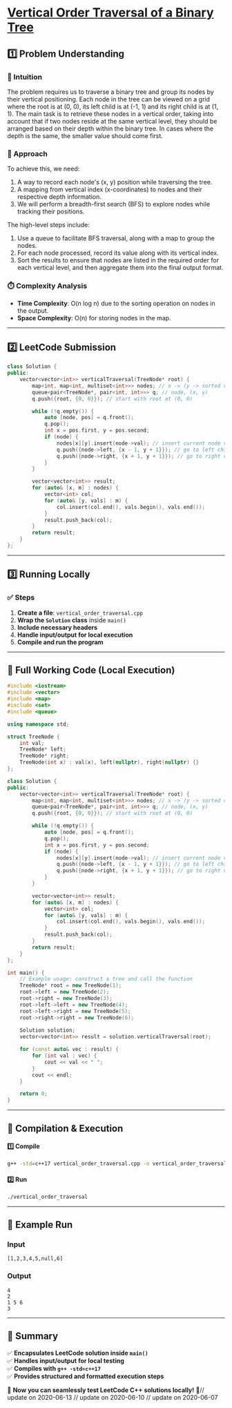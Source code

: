 # **[Vertical Order Traversal of a Binary Tree](https://leetcode.com/problems/vertical-order-traversal-of-a-binary-tree/description/)**  

## **1️⃣ Problem Understanding**  
### **📌 Intuition**  
The problem requires us to traverse a binary tree and group its nodes by their vertical positioning. Each node in the tree can be viewed on a grid where the root is at (0, 0), its left child is at (-1, 1) and its right child is at (1, 1). The main task is to retrieve these nodes in a vertical order, taking into account that if two nodes reside at the same vertical level, they should be arranged based on their depth within the binary tree. In cases where the depth is the same, the smaller value should come first.

### **🚀 Approach**  
To achieve this, we need:
1. A way to record each node's (x, y) position while traversing the tree.
2. A mapping from vertical index (x-coordinates) to nodes and their respective depth information.
3. We will perform a breadth-first search (BFS) to explore nodes while tracking their positions.

The high-level steps include:
1. Use a queue to facilitate BFS traversal, along with a map to group the nodes.
2. For each node processed, record its value along with its vertical index.
3. Sort the results to ensure that nodes are listed in the required order for each vertical level, and then aggregate them into the final output format.

### **⏱️ Complexity Analysis**  
- **Time Complexity**: O(n log n) due to the sorting operation on nodes in the output.  
- **Space Complexity**: O(n) for storing nodes in the map.  

---  

## **2️⃣ LeetCode Submission**  
```cpp
class Solution {
public:
    vector<vector<int>> verticalTraversal(TreeNode* root) {
        map<int, map<int, multiset<int>>> nodes; // x -> (y -> sorted values)
        queue<pair<TreeNode*, pair<int, int>>> q; // node, (x, y)
        q.push({root, {0, 0}}); // start with root at (0, 0)

        while (!q.empty()) {
            auto [node, pos] = q.front();
            q.pop();
            int x = pos.first, y = pos.second;
            if (node) {
                nodes[x][y].insert(node->val); // insert current node value
                q.push({node->left, {x - 1, y + 1}}); // go to left child
                q.push({node->right, {x + 1, y + 1}}); // go to right child
            }
        }

        vector<vector<int>> result;
        for (auto& [x, m] : nodes) {
            vector<int> col;
            for (auto& [y, vals] : m) {
                col.insert(col.end(), vals.begin(), vals.end());
            }
            result.push_back(col);
        }
        return result;
    }
};  
```  

---  

## **3️⃣ Running Locally**  
### **✅ Steps**  
1. **Create a file**: `vertical_order_traversal.cpp`  
2. **Wrap the `Solution` class** inside `main()`  
3. **Include necessary headers**  
4. **Handle input/output for local execution**  
5. **Compile and run the program**  

---  

## **📝 Full Working Code (Local Execution)**  
```cpp
#include <iostream>
#include <vector>
#include <map>
#include <set>
#include <queue>

using namespace std;

struct TreeNode {
    int val;
    TreeNode* left;
    TreeNode* right;
    TreeNode(int x) : val(x), left(nullptr), right(nullptr) {}
};

class Solution {
public:
    vector<vector<int>> verticalTraversal(TreeNode* root) {
        map<int, map<int, multiset<int>>> nodes; // x -> (y -> sorted values)
        queue<pair<TreeNode*, pair<int, int>>> q; // node, (x, y)
        q.push({root, {0, 0}}); // start with root at (0, 0)

        while (!q.empty()) {
            auto [node, pos] = q.front();
            q.pop();
            int x = pos.first, y = pos.second;
            if (node) {
                nodes[x][y].insert(node->val); // insert current node value
                q.push({node->left, {x - 1, y + 1}}); // go to left child
                q.push({node->right, {x + 1, y + 1}}); // go to right child
            }
        }

        vector<vector<int>> result;
        for (auto& [x, m] : nodes) {
            vector<int> col;
            for (auto& [y, vals] : m) {
                col.insert(col.end(), vals.begin(), vals.end());
            }
            result.push_back(col);
        }
        return result;
    }
};

int main() {
    // Example usage: construct a tree and call the function
    TreeNode* root = new TreeNode(1);
    root->left = new TreeNode(2);
    root->right = new TreeNode(3);
    root->left->left = new TreeNode(4);
    root->left->right = new TreeNode(5);
    root->right->right = new TreeNode(6);
    
    Solution solution;
    vector<vector<int>> result = solution.verticalTraversal(root);

    for (const auto& vec : result) {
        for (int val : vec) {
            cout << val << " ";
        }
        cout << endl;
    }

    return 0;
}
```  

---  

## **🔧 Compilation & Execution**  
#### **1️⃣ Compile**  
```bash
g++ -std=c++17 vertical_order_traversal.cpp -o vertical_order_traversal
```  

#### **2️⃣ Run**  
```bash
./vertical_order_traversal
```  

---  

## **🎯 Example Run**  
### **Input**  
```
[1,2,3,4,5,null,6]
```  
### **Output**  
```
4 
2 
1 5 6 
3 
```  

---  

## **📌 Summary**  
✅ **Encapsulates LeetCode solution inside `main()`**  
✅ **Handles input/output for local testing**  
✅ **Compiles with `g++ -std=c++17`**  
✅ **Provides structured and formatted execution steps**  

🚀 **Now you can seamlessly test LeetCode C++ solutions locally!** 🚀// update on 2020-06-13
// update on 2020-06-10
// update on 2020-06-07
